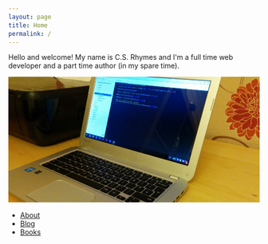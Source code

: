 ```yaml
---
layout: page
title: Home
permalink: /
---
```


Hello and welcome! My name is C.S. Rhymes and I'm a full time web developer and a part time author (in my spare time).

![Alt text](/img/chromebook.jpg "Chromebook")

<ul class="small-block-grid-1 medium-block-grid-3">
	<li><a href="/about/" title="About" class="button expand">About</a></li>
	<li><a href="/blog/" title="Blog" class="button expand">Blog</a></li>
	<li><a href="/books/" title="Books" class="button expand">Books</a></li>
</ul>



